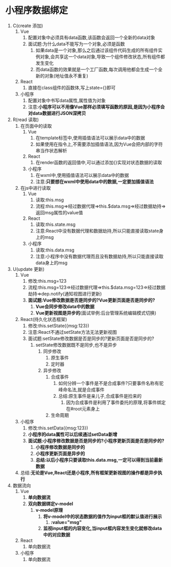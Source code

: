 # 小程序数据绑定

1. C(create 添加)
   1. Vue
      1. 配置对象中必须具有data函数,该函数会返回一个全新的data对象
      2. 面试题:为什么data不能写为一个对象,必须是函数
         1. 如果data是一个对象,那么之后通过该组件代码生成的所有组件实例对象,会共享这一个data对象,导致一个组件修改状态,所有组件都发生变化
         2. 而data函数的效果就是一个工厂函数,每次调用他都会生成一个全新的对象(地址值永不重复)
   2. React
      1. 直接在class组件的函数体,写上state={}即可
   3. 小程序
      1. 配置对象中书写data属性,属性值为对象
      2. 注意:**小程序可以不用像Vue那样必须填写函数的原因,是因为小程序会对data数据进行JSON深拷贝**
2. R(read 读取)
   1. 在页面中的读取
      1. Vue
         1. 在template标签中,使用插值语法可以展示data中的数据
         2. 如果使用在指令上,不需要添加插值语法,因为Vue会把内部的字符串当作状态解析
      2. React
         1. 在render函数的返回值中,可以通过添加{}实现对状态数据的读取
      3. 小程序
         1. 在wxml中,使用插值语法可以展示data中的数据
         2. 注意:**只要想在wxml中使用data中的数据,一定要加插值语法**
   2. 在js中进行读取
      1. Vue
         1. 读取:this.msg
         2. 流程:this.msg=>经过数据代理=>this.$data.msg=>经过数据劫持=>返回msg属性的value值
      2. React
         1. 读取:this.state.msg
         2. 注意:React中没有数据代理和数据劫持,所以只能直接读取state身上的msg
      3. 小程序
         1. 读取:this.data.msg
         2. 注意:小程序中没有数据代理而且没有数据劫持,所以只能直接读取data身上的msg
3. U(update 更新)
   1. Vue
      1. 修改:this.msg=123
      2. 流程:this.msg=123=>经过数据代理=>this.$data.msg=123=>经过数据劫持=>dep.notify(通知视图进行更新)
      3. **面试题:Vue修改数据是否是同步的?Vue更新页面是否是同步的?**
         1. **Vue会同步修改data中的数据**
         2. **Vue更新视图是异步的**(面试举例:后台管理系统编辑模式切换)
   2. React(持久化状态框架)
      1. 修改:this.setState({msg:123})
      2. 注意:React不通过setState方法无法更新视图
      3. 面试题:setState修改数据是否是同步的?更新页面是否是同步的?
         1. setState修改数据既不是同步,也不是异步
            1. 同步修改
               1. 原生事件
               2. 定时器
            2. 异步修改
               1. 合成事件
                  1. 如何分辨一个事件是不是合成事件?只要事件名称有驼峰命名法,就是合成事件
                  2. 总结:原生事件是亲儿子,合成事件是捡来的
                     1. 因为合成事件是利用了事件委托的原理,将事件绑定在#root元素身上
               2. 生命周期
   3. 小程序
      1. 修改:this.setData({msg:123})
      2. **小程序的data属性可以后续通过setData新增**
      3. **面试题:小程序修改数据是否是同步的?小程序更新页面是否是同步的?**
         1. **小程序修改数据是同步的**
         2. **小程序更新页面是异步的**
         3. **总结:以后小程序只要读取this.data.msg,一定可以得到当前最新数据**
   4. 总结:**无论是Vue,React还是小程序,所有框架更新视图的操作都是异步执行**
4. 数据流向
   1. Vue
      1. **单向数据流**
      2. **双向数据绑定v-model**
         1. **v-model原理**
            1. **将v-model中的状态数据的值作为input框的默认值进行展示**
               1. **:value="msg"**
            2. **监视input框的内容变化,当input框内容发生变化就修改data中的对应数据**
   2. React
      1. 单向数据流
   3. 小程序
      1. 单向数据流